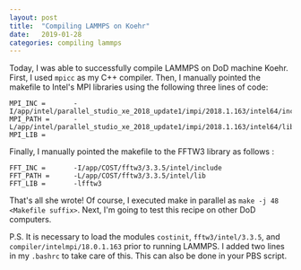 ```yaml
---
layout: post
title:  "Compiling LAMMPS on Koehr"
date:   2019-01-28 
categories: compiling lammps
---
```

Today, I was able to successfully compile LAMMPS on DoD machine Koehr. First, I used `mpicc` as my C++ compiler. Then, I manually pointed the makefile to Intel's MPI libraries using the following three lines of code:

```
MPI_INC =       -I/app/intel/parallel_studio_xe_2018_update1/impi/2018.1.163/intel64/include
MPI_PATH =      -L/app/intel/parallel_studio_xe_2018_update1/impi/2018.1.163/intel64/lib
MPI_LIB =
```

Finally, I manually pointed the makefile to the FFTW3 library as follows :

```
FFT_INC =       -I/app/COST/fftw3/3.3.5/intel/include
FFT_PATH =      -L/app/COST/fftw3/3.3.5/intel/lib
FFT_LIB =       -lfftw3
```

That's all she wrote! Of course, I executed make in parallel as `make -j 48 <Makefile suffix>`. Next, I'm going to test this recipe on other DoD computers.

P.S. It is necessary to load the modules `costinit`, `fftw3/intel/3.3.5`, and `compiler/intelmpi/18.0.1.163` prior to running LAMMPS. I added two lines in my `.bashrc` to take care of this. This can also be done in your PBS script.
